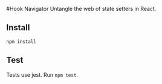 #Hook Navigator
Untangle the web of state setters in React.

## Install

`npm install`

## Test

Tests use jest. Run `npm test`.
